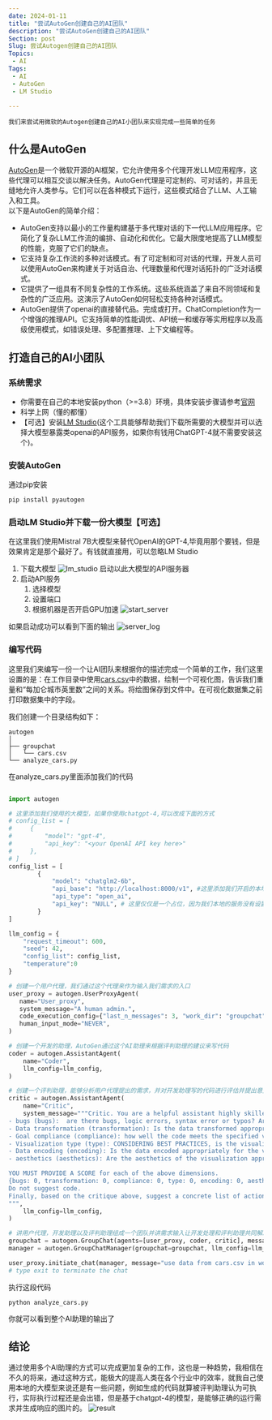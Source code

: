 ```yaml
---
date: 2024-01-11
title: "尝试AutoGen创建自己的AI团队"
description: "尝试AutoGen创建自己的AI团队"
Section: post
Slug: 尝试Autogen创建自己的AI团队
Topics:
 - AI
Tags:
 - AI
 - AutoGen
 - LM Studio

---
```



    我们来尝试用微软的Autogen创建自己的AI小团队来实现完成一些简单的任务
<!--more-->

## 什么是AutoGen

[AutoGen](https://microsoft.github.io/autogen/)是一个微软开源的AI框架，它允许使用多个代理开发LLM应用程序，这些代理可以相互交谈以解决任务。AutoGen代理是可定制的、可对话的，并且无缝地允许人类参与。它们可以在各种模式下运行，这些模式结合了LLM、人工输入和工具。  
以下是AutoGen的简单介绍：

- AutoGen支持以最小的工作量构建基于多代理对话的下一代LLM应用程序。它简化了复杂LLM工作流的编排、自动化和优化。它最大限度地提高了LLM模型的性能，克服了它们的缺点。
- 它支持复杂工作流的多种对话模式。有了可定制和可对话的代理，开发人员可以使用AutoGen来构建关于对话自治、代理数量和代理对话拓扑的广泛对话模式。
- 它提供了一组具有不同复杂性的工作系统。这些系统涵盖了来自不同领域和复杂性的广泛应用。这演示了AutoGen如何轻松支持各种对话模式。
- AutoGen提供了openai的直接替代品。完成或打开。ChatCompletion作为一个增强的推理API。它支持简单的性能调优、API统一和缓存等实用程序以及高级使用模式，如错误处理、多配置推理、上下文编程等。

## 打造自己的AI小团队

### 系统需求

- 你需要在自己的本地安装python（>=3.8）环境，具体安装步骤请参考[官网](https://www.python.org/)
- 科学上网（懂的都懂）
- 【可选】安装[LM Studio](https://lmstudio.ai/)(这个工具能够帮助我们下载所需要的大模型并可以选择大模型暴露类openai的API服务，如果你有钱用ChatGPT-4就不需要安装这个)。

### 安装AutoGen

通过pip安装

```bash
pip install pyautogen
```

### 启动LM Studio并下载一份大模型【可选】

在这里我们使用Mistral 7B大模型来替代OpenAI的GPT-4,毕竟用那个要钱，但是效果肯定是那个最好了。有钱就直接用，可以忽略LM Studio

1. 下载大模型
![lm_studio](https://res.cloudinary.com/xinta/image/upload/v1705027986/blogimage/lm_studio.png)
启动以此大模型的API服务器
1. 启动API服务
   1. 选择模型
   2. 设置端口
   3. 根据机器是否开启GPU加速
![start_server](https://res.cloudinary.com/xinta/image/upload/v1705027998/blogimage/start_server.png)

如果启动成功可以看到下面的输出
![server_log](https://res.cloudinary.com/xinta/image/upload/v1705027991/blogimage/server_log.png)

### 编写代码

这里我们来编写一份一个让AI团队来根据你的描述完成一个简单的工作，我们这里设置的是：在工作目录中使用[cars.csv](https://blog.lkjxblog.tech/resource/cars.csv)中的数据，绘制一个可视化图，告诉我们重量和“每加仑城市英里数”之间的关系。将绘图保存到文件中。在可视化数据集之前打印数据集中的字段。  

我们创建一个目录结构如下：

```
autogen
│
├── groupchat
│   └── cars.csv
└── analyze_cars.py
```

在analyze_cars.py里面添加我们的代码

```python

import autogen

# 这里添加我们使用的大模型，如果你使用chatgpt-4,可以改成下面的方式
# config_list = [
#     {
#         "model": "gpt-4",
#         "api_key": "<your OpenAI API key here>"
#     },
# ]
config_list = [
        {
            "model": "chatglm2-6b",
            "api_base": "http://localhost:8000/v1", #这里添加我们开启的本地API服务地址
            "api_type": "open_ai",
            "api_key": "NULL", # 这里仅仅是一个占位，因为我们本地的服务没有设置认证
        }
]

llm_config = {
    "request_timeout": 600,
    "seed": 42,
    "config_list": config_list,
    "temperature":0
}

# 创建一个用户代理，我们通过这个代理来作为输入我们需求的入口
user_proxy = autogen.UserProxyAgent(
   name="User_proxy",
   system_message="A human admin.",
   code_execution_config={"last_n_messages": 3, "work_dir": "groupchat","use_docker":False},
   human_input_mode="NEVER",
)

# 创建一个开发的助理，AutoGen通过这个AI助理来根据评判助理的建议来写代码
coder = autogen.AssistantAgent(
    name="Coder",  
    llm_config=llm_config,
)

# 创建一个评判助理，能够分析用户代理提出的需求，并对开发助理写的代码进行评估并提出意见
critic = autogen.AssistantAgent(
    name="Critic",
    system_message="""Critic. You are a helpful assistant highly skilled in evaluating the quality of a given visualization code by providing a score from 1 (bad) - 10 (good) while providing clear rationale. YOU MUST CONSIDER VISUALIZATION BEST PRACTICES for each evaluation. Specifically, you can carefully evaluate the code across the following dimensions
- bugs (bugs):  are there bugs, logic errors, syntax error or typos? Are there any reasons why the code may fail to compile? How should it be fixed? If ANY bug exists, the bug score MUST be less than 5.
- Data transformation (transformation): Is the data transformed appropriately for the visualization type? E.g., is the dataset appropriated filtered, aggregated, or grouped  if needed? If a date field is used, is the date field first converted to a date object etc?
- Goal compliance (compliance): how well the code meets the specified visualization goals?
- Visualization type (type): CONSIDERING BEST PRACTICES, is the visualization type appropriate for the data and intent? Is there a visualization type that would be more effective in conveying insights? If a different visualization type is more appropriate, the score MUST BE LESS THAN 5.
- Data encoding (encoding): Is the data encoded appropriately for the visualization type?
- aesthetics (aesthetics): Are the aesthetics of the visualization appropriate for the visualization type and the data?

YOU MUST PROVIDE A SCORE for each of the above dimensions.
{bugs: 0, transformation: 0, compliance: 0, type: 0, encoding: 0, aesthetics: 0}
Do not suggest code. 
Finally, based on the critique above, suggest a concrete list of actions that the coder should take to improve the code.
""",
    llm_config=llm_config,
)

# 讲用户代理，开发助理以及评判助理组成一个团队并讲需求输入让开发处理和评判助理共同解决用户提出的问题
groupchat = autogen.GroupChat(agents=[user_proxy, coder, critic], messages=[], max_round=20)
manager = autogen.GroupChatManager(groupchat=groupchat, llm_config=llm_config)

user_proxy.initiate_chat(manager, message="use data from cars.csv in work dir and plot a visualization that tells us about the relationship between weight and horsepower. Save the plot to a file. Print the fields in a dataset before visualizing it.")
# type exit to terminate the chat
```

执行这段代码

```
python analyze_cars.py
```

你就可以看到整个AI助理的输出了

## 结论

通过使用多个AI助理的方式可以完成更加复杂的工作，这也是一种趋势，我相信在不久的将来，通过这种方式，能极大的提高人类在各个行业中的效率，就我自己使用本地的大模型来说还是有一些问题，例如生成的代码就算被评判助理认为可执行，实际执行过程还是会出错，但是基于chatgpt-4的模型，是能够正确的运行需求并生成响应的图片的。
![result](https://res.cloudinary.com/xinta/image/upload/v1705028527/blogimage/cars_plot.png)